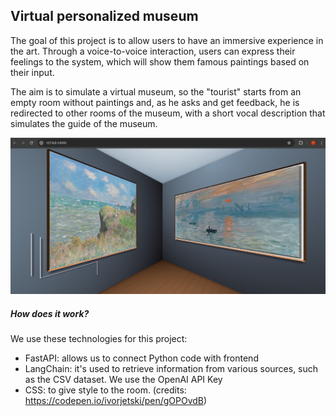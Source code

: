 <h2>Virtual personalized museum</h2>
<p>The goal of this project is to allow users to have an immersive experience in the art. Through a voice-to-voice interaction, users can express their feelings to the system, 
which will show them famous paintings based on their input.</p>
<p>The aim is to simulate a virtual museum, so the "tourist" starts from an empty room without paintings and, as he asks and get feedback, he is redirected to other rooms of the museum, 
with a short vocal description that simulates the guide of the museum.</p>
<img src="https://github.com/TommasoMoro03/Virtual-personalized-Museum/blob/main/demo.png">
<h5><b>How does it work?</b></h5>
<p>We use these technologies for this project:</p>
<ul>
  <li>FastAPI: allows us to connect Python code with frontend</li>
  <li>LangChain: it's used to retrieve information from various sources, such as the CSV dataset. We use the OpenAI API Key</li>
  <li>CSS: to give style to the room. (credits: <a href="https://codepen.io/ivorjetski/pen/gOPOvdB">https://codepen.io/ivorjetski/pen/gOPOvdB</a>)</li>
</ul>
